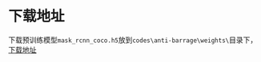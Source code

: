 # 下载地址

下载预训练模型`mask_rcnn_coco.h5`放到`codes\anti-barrage\weights\`目录下，[下载地址](https://github.com/enpeizhao/CVprojects/releases/tag/Models)
